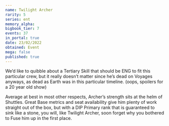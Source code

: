 ```yaml
---
name: Twilight Archer
rarity: 5
series: ent
memory_alpha:
bigbook_tier: 7
events: 37
in_portal: true
date: 23/02/2022
obtained: Event
mega: false
published: true
---
```


We’d like to quibble about a Tertiary Skill that should be ENG to fit this particular crew, but it really doesn’t matter since he’s dead on Voyages anyways, as dead as Earth was in this particular timeline. (oops, spoilers for a 20 year old show)

Average at best in most other respects, Archer’s strength sits at the helm of Shuttles. Great Base metrics and seat availability give him plenty of work straight out of the box, but with a DIP Primary rank that is guaranteed to sink like a stone, you will, like Twilight Archer, soon forget why you bothered to Fuse him up in the first place.
